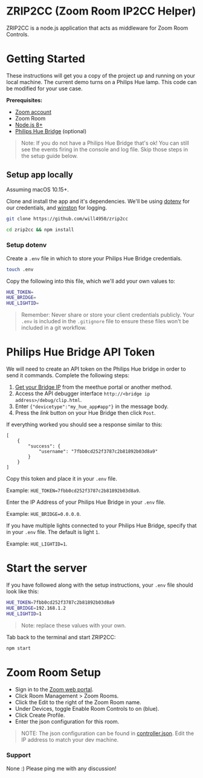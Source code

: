 
# ZRIP2CC (Zoom Room IP2CC Helper)

ZRIP2CC is a node.js application that acts as middleware for Zoom Room Controls.

# Getting Started

These instructions will get you a copy of the project up and running on your local machine.  The current demo turns on a Philips Hue lamp.  This code can be modified for your use case.

**Prerequisites:**
* [Zoom account](https://zoom.us)
* Zoom Room
* [Node.js 8+](https://nodejs.org/)
* [Philips Hue Bridge](https://www.philips-hue.com/en-us/p/hue-bridge/046677458478) (optional)

>Note:  If you do not have a Philips Hue Bridge that's ok!  You can still see the events firing in the console and log file.  Skip those steps in the setup guide below.

## Setup app locally

Assuming macOS 10.15+.

Clone and install the app and it's dependencies. We'll be using [dotenv](https://www.npmjs.com/package/dotenv) for our credentials, and [winston](https://www.npmjs.com/package/winston) for logging. 

```bash
git clone https://github.com/will4950/zrip2cc
```

```bash
cd zrip2cc && npm install 
```

### Setup dotenv 
Create a `.env` file in which to store your Philips Hue Bridge credentials.

```bash
touch .env
```

Copy the following into this file, which we'll add your own values to:

```bash
HUE_TOKEN=
HUE_BRIDGE=
HUE_LIGHTID=
```

> Remember: Never share or store your client credentials publicly. Your `.env` is included in the `.gitignore` file to ensure these files won't be included in a git workflow.

# Philips Hue Bridge API Token

We will need to create an API token on the Philips Hue bridge in order to send it commands. Complete the following steps:
1. [Get your Bridge IP](https://www.meethue.com/api/nupnp) from the meethue portal or another method.
2. Access the API debugger interface ```http://<bridge ip address>/debug/clip.html```.
3. Enter ```{"devicetype":"my_hue_app#app"}``` in the message body.
4. Press the *link* button on your Hue Bridge then click `Post`.

If everything worked you should see a response similar to this: 
```
[
    {
        "success": {
            "username": "7fbb0cd252f3787c2b81892b03d8a9"
        }
    }
]
```
Copy this token and place it in your `.env` file.  

Example: ```HUE_TOKEN=7fbb0cd252f3787c2b81892b03d8a9```.

Enter the IP Address of your Philips Hue Bridge in your `.env` file.  

Example: ```HUE_BRIDGE=0.0.0.0```.

If you have multiple lights connected to your Philips Hue Bridge, specify that in your `.env` file.  The default is light ```1```.  

Example: ```HUE_LIGHTID=1```.

# Start the server

If you have followed along with the setup instructions, your `.env` file should look like this:

```bash
HUE_TOKEN=7fbb0cd252f3787c2b81892b03d8a9
HUE_BRIDGE=192.168.1.2
HUE_LIGHTID=1
```
> Note: replace these values with your own.

Tab back to the terminal and start ZRIP2CC:
```bash
npm start
```

# Zoom Room Setup

* Sign in to the [Zoom web portal](https://zoom.us).
* Click Room Management > Zoom Rooms.
* Click the Edit to the right of the Zoom Room name.
* Under Devices, toggle Enable Room Controls to on (blue). 
* Click Create Profile.
* Enter the json configuration for this room. 

> NOTE: The json configuration can be found in [controller.json](controller.json).  Edit the IP address to match your dev machine.

### Support

None :)  Please ping me with any discussion!

